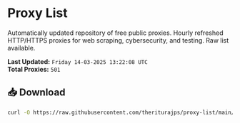 # Proxy List

Automatically updated repository of free public proxies. Hourly refreshed HTTP/HTTPS proxies for web scraping, cybersecurity, and testing. Raw list available.

**Last Updated:** `Friday 14-03-2025 13:22:08 UTC`  
**Total Proxies:** `501`

## 📥 Download
```bash
curl -O https://raw.githubusercontent.com/theriturajps/proxy-list/main/proxies.txt

